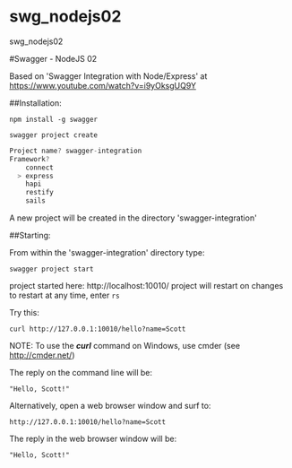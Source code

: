 # swg_nodejs02
swg_nodejs02

#Swagger - NodeJS 02

Based on 'Swagger Integration with Node/Express' at https://www.youtube.com/watch?v=i9yOksgUQ9Y

##Installation:

```npm install -g swagger```

```swagger project create```

```javascript
Project name? swagger-integration
Framework?
	connect
  > express
    hapi
    restify
    sails
```

A new project will be created in the directory 'swagger-integration'

##Starting:

From within the 'swagger-integration' directory type:

```swagger project start```

project started here: http://localhost:10010/
project will restart on changes
to restart at any time, enter `rs`

Try this:

```curl http://127.0.0.1:10010/hello?name=Scott```

NOTE: To use the ***curl*** command on Windows, use cmder (see http://cmder.net/)

The reply on the command line will be:

```"Hello, Scott!"```

Alternatively, open a web browser window and surf to:

```http://127.0.0.1:10010/hello?name=Scott```

The reply in the web browser window will be:

```"Hello, Scott!"```
